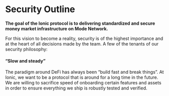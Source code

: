 # Security Outline

**The goal of the Ionic protocol is to delivering standardized and secure money market infrastructure on Mode Network.**

For this vision to become a reality, security is of the highest importance and at the heart of all decisions made by the team. A few of the tenants of our security philosophy:

#### **“Slow and steady”**

The paradigm around DeFi has always been “build fast and break things”. At Ionic, we want to be a protocol that is around for a long time in the future. We are willing to sacrifice speed of onboarding certain features and assets in order to ensure everything we ship is robustly tested and verified.
